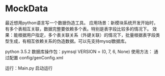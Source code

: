 # MockData
最近想用python语言写一个数据伪造工具。
应用场景：新模块系统开发开始时，有多个表相互关联，数据完整要依赖多个表。特别是表字段比较多的情况下。
效果：能根据用户指定，多个表关联关系（外键关联）的情况下，批量根据表字段类型生成，有相互依赖关系的伪造数据。可以先支持mysql数据库。

python 3.5.2
数据库操作包：pymsql   VERSION = (0, 7, 6, None)
使用方法：
通过配置
config/genConfig.xml

运行：Main.py  启动运行
